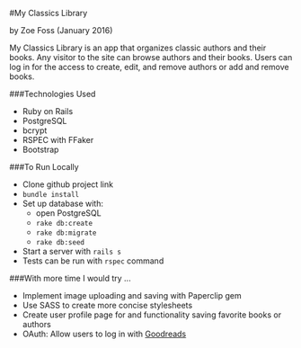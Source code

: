 #My Classics Library

by Zoe Foss (January 2016)

My Classics Library is an app that organizes classic authors and their books. Any visitor to the site can browse authors and their books. Users can log in for the access to create, edit, and remove authors or add and remove books. 

###Technologies Used
- Ruby on Rails
- PostgreSQL
- bcrypt
- RSPEC with FFaker
- Bootstrap

###To Run Locally
- Clone github project link
- `bundle install`
- Set up database with: 
	* open PostgreSQL
	* `rake db:create`
	* `rake db:migrate`
	* `rake db:seed`
- Start a server with `rails s`
- Tests can be run with `rspec` command

###With more time I would try ...
- Implement image uploading and saving with Paperclip gem 
- Use SASS to create more concise stylesheets
- Create user profile page for and functionality saving favorite books or authors
- OAuth: Allow users to log in with <a href="https://www.goodreads.com/">Goodreads</a>

